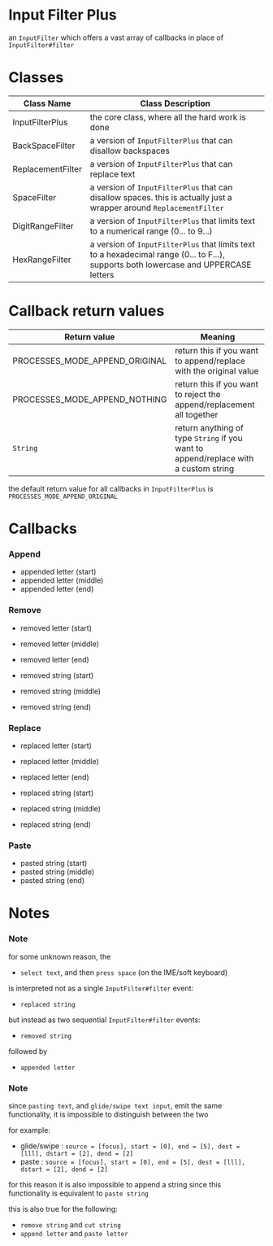 # Input Filter Plus

an `InputFilter` which offers a vast array of callbacks in place of `InputFilter#filter`

# Classes

Class Name        | Class Description
----------------- | -----------------
InputFilterPlus   | the core class, where all the hard work is done
BackSpaceFilter   | a version of `InputFilterPlus` that can disallow backspaces
ReplacementFilter | a version of `InputFilterPlus` that can replace text
SpaceFilter       | a version of `InputFilterPlus` that can disallow spaces. this is actually just a wrapper around `ReplacementFilter`
DigitRangeFilter  | a version of `InputFilterPlus` that limits text to a numerical range (0... to 9...)
HexRangeFilter    | a version of `InputFilterPlus` that limits text to a hexadecimal range (0... to F...), supports both lowercase and UPPERCASE letters

# Callback return values

Return value                   | Meaning
------------------------------ | ------------------------------
PROCESSES_MODE_APPEND_ORIGINAL | return this if you want to append/replace with the original value
PROCESSES_MODE_APPEND_NOTHING  | return this if you want to reject the append/replacement all together
`String`                       | return anything of type `String` if you want to append/replace with a custom string

the default return value for all callbacks in `InputFilterPlus` is `PROCESSES_MODE_APPEND_ORIGINAL`

# Callbacks

### Append

* appended letter (start)
* appended letter (middle)
* appended letter (end)

### Remove

* removed letter (start)
* removed letter (middle)
* removed letter (end)

* removed string (start)
* removed string (middle)
* removed string (end)

### Replace

* replaced letter (start)
* replaced letter (middle)
* replaced letter (end)

* replaced string (start)
* replaced string (middle)
* replaced string (end)

### Paste

* pasted string (start)
* pasted string (middle)
* pasted string (end)

# Notes

### Note

for some unknown reason, the

* `select text`, and then `press space` (on the IME/soft keyboard)

is interpreted not as a single `InputFilter#filter` event:

 * `replaced string`

but instead as two sequential `InputFilter#filter` events:

* `removed string`

followed by

* `appended letter`

### Note

since `pasting text`, and `glide/swipe text input`, emit the same functionality,
it is impossible to distinguish between the two

for example:

* glide/swipe  : `source = [focus], start = [0], end = [5], dest = [lll], dstart = [2], dend = [2]`
* paste        : `source = [focus], start = [0], end = [5], dest = [lll], dstart = [2], dend = [2]`

for this reason it is also impossible to append a string since
this functionality is equivalent to `paste string`

this is also true for the following:

* `remove string` and `cut string`
* `append letter` and `paste letter`